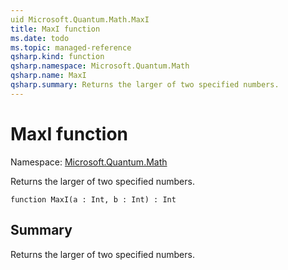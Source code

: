 ```yaml
---
uid Microsoft.Quantum.Math.MaxI
title: MaxI function
ms.date: todo
ms.topic: managed-reference
qsharp.kind: function
qsharp.namespace: Microsoft.Quantum.Math
qsharp.name: MaxI
qsharp.summary: Returns the larger of two specified numbers.
---
```


# MaxI function

Namespace: [Microsoft.Quantum.Math](xref:Microsoft.Quantum.Math)

Returns the larger of two specified numbers.
```qsharp
function MaxI(a : Int, b : Int) : Int
```

## Summary
Returns the larger of two specified numbers.
